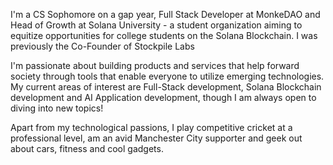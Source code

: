 I'm a CS Sophomore on a gap year, Full Stack Developer at MonkeDAO and Head of Growth at Solana University - a student organization aiming to equitize opportunities for college students on the Solana Blockchain. I was previously the Co-Founder of Stockpile Labs

I'm passionate about building products and services that help forward society through tools that enable everyone to utilize emerging technologies. My current areas of interest are Full-Stack development, Solana Blockchain development and AI Application development, though I am always open to diving into new topics!

Apart from my technological passions, I play competitive cricket at a professional level, am an avid Manchester City supporter and geek out about cars, fitness and cool gadgets.

<!---
adlonymous/adlonymous is a ✨ special ✨ repository because its `README.md` (this file) appears on your GitHub profile.
You can click the Preview link to take a look at your changes.
--->
